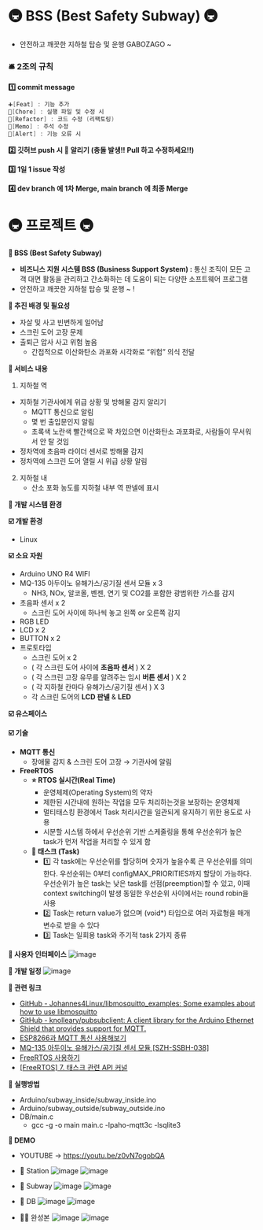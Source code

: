 # 🚇 BSS (Best Safety Subway) 🚇
- 안전하고 깨끗한 지하철 탑승 및 운행 GABOZAGO ~

### 🛎️ 2조의 규칙
**1️⃣ commit message** 

```c
➕[Feat] : 기능 추가
🚀[Chore] : 실행 파일 및 수정 시 
🚧[Refactor] : 코드 수정 (리팩토링)
📃[Memo] : 주석 수정
🚨[Alert] : 기능 오류 시
```

**2️⃣ 깃허브 push 시 🚨 알리기 (충돌 발생!! Pull 하고 수정하세요!!)**

**3️⃣ 1일 1 issue 작성**

**4️⃣ dev branch 에 1차 Merge, main branch 에 최종 Merge**

# 🚇 프로젝트 🚇

**🚩 BSS (Best Safety Subway)**

- **비즈니스 지원 시스템 BSS (Business Support System) :** 통신 조직이 모든 고객 대면 활동을 관리하고 간소화하는 데 도움이 되는 다양한 소프트웨어 프로그램
- 안전하고 깨끗한 지하철 탑승 및 운행 ~ !

**🚩 추진 배경 및 필요성**

- 자살 및 사고 빈번하게 일어남
- 스크린 도어 고장 문제
- 출퇴근 압사 사고 위험 높음
    - 간접적으로 이산화탄소 과포화 시각화로 “위험” 의식 전달

**🚩 서비스 내용**

1. 지하철 역
  - 지하철 기관사에게 위급 상황 및 방해물 감지 알리기
      - MQTT 통신으로 알림
      - 몇 번 출입문인지 알림
      - 초록색 노란색 빨간색으로 꽉 차있으면 이산화탄소 과포화로, 사람들이 무서워서 안 탈 것임
  - 정차역에 초음파 라이더 센서로 방해물 감지
  - 정차역에 스크린 도어 열릴 시 위급 상황 알림

2. 지하철 내
    - 산소 포화 농도를 지하철 내부 역 판넬에 표시

**🚩 개발 시스템 환경**

**☑️ 개발 환경**

- Linux

**☑️ 소요 자원**

- Arduino UNO R4 WIFI
- MQ-135 아두이노 유해가스/공기질 센서 모듈 x 3
    - NH3, NOx, 알코올, 벤젠, 연기 및 CO2를 포함한 광범위한 가스를 감지
- 초음파 센서 x 2
    - 스크린 도어 사이에 하나씩 놓고 왼쪽 or 오른쪽 감지
- RGB LED
- LCD x 2
- BUTTON x 2
- 프로토타입
    - 스크린 도어 x 2
    - ( 각 스크린 도어 사이에 **초음파 센서** ) X 2
    - ( 각 스크린 고장 유무를 알려주는 임시 **버튼 센서** ) X 2
    - ( 각 지하철 칸마다 유해가스/공기질 센서 ) X 3
    - 각 스크린 도어의 **LCD 판넬** & **LED**

**☑️ 유스페이스** 

**☑️ 기술**

- **MQTT 통신**
    - 장애물 감지 & 스크린 도어 고장 → 기관사에 알림
- **FreeRTOS**
    - **⭐ RTOS 실시간(Real Time)**
        - 운영체제(Operating System)의 약자
        - 제한된 시간내에 원하는 작업을 모두 처리하는것을 보장하는 운영체제
        - 멀티태스킹 환경에서 Task 처리시간을 일관되게 유지하기 위한 용도로 사용
        - 시분할 시스템 하에서 우선순위 기반 스케줄링을 통해 우선순위가 높은 task가 먼저 작업을 처리할 수 있게 함
    - **🌳 태스크 (Task)**
        - 1️⃣ 각 task에는 우선순위를 할당하며 숫자가 높을수록 큰 우선순위를 의미한다. 우선순위는 0부터 configMAX_PRIORITIES까지 할당이 가능하다. 우선순위가 높은 task는 낮은 task를 선점(preemption)할 수 있고, 이때 context switching이 발생 동일한 우선순위 사이에서는 round robin을 사용
        - 2️⃣ Task는 return value가 없으며 (void*) 타입으로 여러 자료형을 매개변수로 받을 수 있다
        - 3️⃣ Task는 일회용 task와 주기적 task 2가지 종류

**🚩 사용자 인터페이스**
![image](https://img1.daumcdn.net/thumb/R1280x0/?scode=mtistory2&fname=https%3A%2F%2Fblog.kakaocdn.net%2Fdn%2Fcf2rad%2FbtsCwhQs9Uz%2FQmtKogezVezssZPKNdfyB1%2Fimg.png)

**🚩 개발 일정**
![image](https://img1.daumcdn.net/thumb/R1280x0/?scode=mtistory2&fname=https%3A%2F%2Fblog.kakaocdn.net%2Fdn%2FW1lsm%2FbtsCtmyabfL%2FQnsuZoKGBpFjqX1IvDmhg1%2Fimg.png)


**🚩 관련 링크**

- [GitHub - Johannes4Linux/libmosquitto_examples: Some examples about how to use libmosquitto](https://github.com/Johannes4Linux/libmosquitto_examples)
- [GitHub - knolleary/pubsubclient: A client library for the Arduino Ethernet Shield that provides support for MQTT.](https://github.com/knolleary/pubsubclient/tree/master)
- [ESP8266과 MQTT 통신 사용해보기](https://blog.naver.com/roboholic84/221232207387)
- [MQ-135 아두이노 유해가스/공기질 센서 모듈 [SZH-SSBH-038]](https://www.devicemart.co.kr/goods/view?no=1327411)
- [FreeRTOS 사용하기](https://blog.naver.com/005334337/220725214276)
- [[FreeRTOS] 7. 태스크 관련 API 커널](https://velog.io/@psh4204/FreeRTOS-7.-%ED%83%9C%EC%8A%A4%ED%81%AC-%EA%B4%80%EB%A0%A8-API-%EC%BB%A4%EB%84%90)


**🚩 실행방법**
- Arduino/subway_inside/subway_inside.ino
- Arduino/subway_outside/subway_outside.ino
- DB/main.c
    - gcc -g -o main main.c -lpaho-mqtt3c -lsqlite3

**🚩 DEMO**
- YOUTUBE -> https://youtu.be/z0vN7ogobQA
- 🚉 Station
![image](https://img1.daumcdn.net/thumb/R1280x0/?scode=mtistory2&fname=https%3A%2F%2Fblog.kakaocdn.net%2Fdn%2FWEstZ%2FbtsCoIbKPuj%2FYNKrCbCrDdHIDXhOPki8C0%2Fimg.png)
![image](https://img1.daumcdn.net/thumb/R1280x0/?scode=mtistory2&fname=https%3A%2F%2Fblog.kakaocdn.net%2Fdn%2F4wv8D%2FbtsCt4c1cJe%2FUJdUhDEduKjVeOPqcjt9gk%2Fimg.png)

- 🚋 Subway
![image](https://img1.daumcdn.net/thumb/R1280x0/?scode=mtistory2&fname=https%3A%2F%2Fblog.kakaocdn.net%2Fdn%2FbikoRz%2FbtsCtpPeLT9%2FsJdEmwUvsNrZRyn6HBeGvK%2Fimg.png)
![image](https://img1.daumcdn.net/thumb/R1280x0/?scode=mtistory2&fname=https%3A%2F%2Fblog.kakaocdn.net%2Fdn%2FblzNX6%2FbtsCtbpU01P%2FOxKSA60yN2RHz8UndlBqSk%2Fimg.png)

- 📔 DB
![image](https://img1.daumcdn.net/thumb/R1280x0/?scode=mtistory2&fname=https%3A%2F%2Fblog.kakaocdn.net%2Fdn%2FD4IXQ%2FbtsCoAEJgOT%2FBqNRvvGT4ozAjtLnlYnQmk%2Fimg.png)
![image](https://img1.daumcdn.net/thumb/R1280x0/?scode=mtistory2&fname=https%3A%2F%2Fblog.kakaocdn.net%2Fdn%2FmaNW9%2FbtsCtov3Bf1%2F4HYkdQckRn0ajU0ZkRmxz1%2Fimg.png)

- 🧑‍🎄 완성본
![image](https://img1.daumcdn.net/thumb/R1280x0/?scode=mtistory2&fname=https%3A%2F%2Fblog.kakaocdn.net%2Fdn%2FcAVvEh%2FbtsCrayAzrj%2FFQ6leY6DORuhrOYb8xQWS0%2Fimg.png)
![image](https://img1.daumcdn.net/thumb/R1280x0/?scode=mtistory2&fname=https%3A%2F%2Fblog.kakaocdn.net%2Fdn%2FQVAJO%2FbtsCt5Xh8DY%2FekvxcX8e1jIvyr9dxcdlT0%2Fimg.png)


